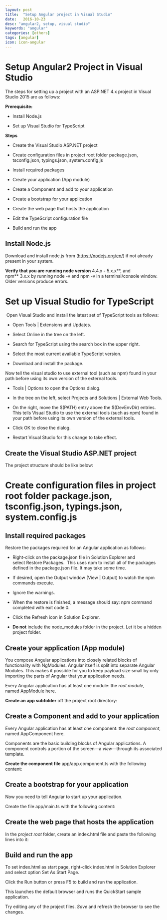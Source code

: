 ```yaml
---
layout: post
title:  "Setup Angular project in Visual Studio"
date:   2016-10-23
desc: "angular2, setup, visual studio"
keywords: "angular"
categories: [others]
tags: [angular]
icon: icon-angular
---
```



# Setup Angular2 Project in Visual Studio 


The steps for setting up a project with an ASP.NET 4.x project in Visual
Studio 2015 are as follows:

**Prerequisite:**

-   Install Node.js

-   Set up Visual Studio for TypeScript

**Steps**

-   Create the Visual Studio ASP.NET project

-   Create configuration files in project root folder package.json,
    tsconfig.json, typings.json, system.config.js

-   Install required packages

-   Create your application (App module)

-   Create a Component and add to your application

-   Create a bootstrap for your application

-   Create the web page that hosts the application

-   Edit the TypeScript configuration file

-   Build and run the app

## Install Node.js


Download and install node.js from (<https://nodejs.org/en/>) if not
already present in your system.

**Verify that you are running node version** 4.4.x **-** 5.x.x**, and
npm** 3.x.x by running node -v and npm -v in a terminal/console window.
Older versions produce errors.



# Set up Visual Studio for TypeScript


 Open Visual Studio and install the latest set of TypeScript tools as
follows:

-   Open Tools | Extensions and Updates.

-   Select Online in the tree on the left.

-   Search for TypeScript using the search box in the upper right.

-   Select the most current available TypeScript version.

-   Download and install the package.

Now tell the visual studio to use external tool (such as npm) found in
your path before using its own version of the external tools.

-   Tools | Options to open the Options dialog.

-   In the tree on the left, select Projects and Solutions | External
    Web Tools.

-   On the right, move the \$(PATH) entry above the \$(DevEnvDir)
    entries. This tells Visual Studio to use the external tools (such
    as npm) found in your path before using its own version of the
    external tools.

-   Click OK to close the dialog.

-   Restart Visual Studio for this change to take effect.

## Create the Visual Studio ASP.NET project




The project structure should be like below:



# Create configuration files in project root folder package.json, tsconfig.json, typings.json, system.config.js


## Install required packages


Restore the packages required for an Angular application as follows:

-   Right-click on the package.json file in Solution Explorer and
    select Restore Packages. 
    This uses npm to install all of the packages defined
    in the package.json file. It may take some time.

-   If desired, open the Output window (View | Output) to watch the npm
    commands execute.

-   Ignore the warnings.

-   When the restore is finished, a message should say: npm command
    completed with exit code 0.

-   Click the Refresh icon in Solution Explorer.

-   **Do not** include the node\_modules folder in the project. Let it
    be a hidden project folder.



## Create your application (App module)


You compose Angular applications into closely related blocks of
functionality with NgModules. Angular itself is split into separate
Angular Modules. This makes it possible for you to keep payload size
small by only importing the parts of Angular that your application
needs.

Every Angular application has at least one module: the *root module*,
named AppModule here.

**Create an app subfolder** off the project root directory:

## Create a Component and add to your application


Every Angular application has at least one component: the *root
component*, named AppComponent here.

Components are the basic building blocks of Angular applications. A
component controls a portion of the screen—a *view*—through its
associated template.

**Create the component file** app/app.component.ts with the following
content:

 

## Create a bootstrap for your application


Now you need to tell Angular to start up your application.

Create the file app/main.ts with the following content:

## Create the web page that hosts the application


In the *project root* folder, create an index.html file and paste the
following lines into it:

## Build and run the app


To set index.html as start page, right-click index.html in Solution
Explorer and select option Set As Start Page.

Click the Run button or press F5 to build and run the application.

This launches the default browser and runs the QuickStart sample
application.

Try editing any of the project files. *Save* and refresh the browser to
see the changes.
